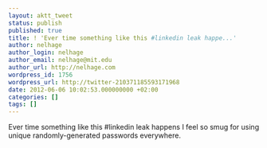 ```yaml
---
layout: aktt_tweet
status: publish
published: true
title: ! 'Ever time something like this #linkedin leak happe...'
author: nelhage
author_login: nelhage
author_email: nelhage@mit.edu
author_url: http://nelhage.com
wordpress_id: 1756
wordpress_url: http://twitter-210371185593171968
date: 2012-06-06 10:02:53.000000000 +02:00
categories: []
tags: []
---
```

Ever time something like this #linkedin leak happens I feel so smug for using unique randomly-generated passwords everywhere.
